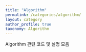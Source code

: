```yaml
---
title: "Algorithm"
permalink: /categories/algorithm/
layout: category
author_profile: true
taxonomy: Algorithm
---
```


Algorithm 관련 코드 및 설명 모음
